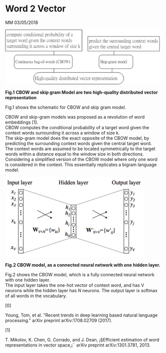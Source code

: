 # Word 2 Vector

MM 03/05/2018

![](/assets/CBOW_Skip_gram_0310.png)

**Fig.1** **CBOW and skip gram Model are two high-quality distributed vector representation**

Fig.1 shows the schematic for CBOW and skip gram model.

CBOW and skip-gram models was proposed as a  revolution of word embeddings  \[1\].  
CBOW computes the conditional probability of a target word given the context words surrounding it across a window of size k.  
The skip-gram model does the exact opposite of the CBOW model, by predicting the surrounding context words given the central target word.  
The context words are assumed to be located symmetrically to the target words within a distance equal to the window size in both directions.  
Considering a simplified version of the CBOW model where only one word is considered in the context. This essentially replicates a bigram language model.

![](/assets/CBOW_model.jpg)

**Fig.2 CBOW model, as a connected neural network with one hidden layer.**

Fig.2 shows the  CBOW model, which is a fully connected neural network with one hidden layer.  
The input layer takes the one-hot vector of context word, and has V neurons while the hidden layer has $N$ neurons. The output layer is softmax of all words in the vocabulary.

\[0\]

Young, Tom, et al. "Recent trends in deep learning based natural language processing." arXiv preprint arXiv:1708.02709 \(2017\).

\[1\]

T. Mikolov, K. Chen, G. Corrado, and J. Dean, ¡§Efficient estimation of word representations in vector space,¡¨ arXiv preprint arXiv:1301.3781, 2013.


